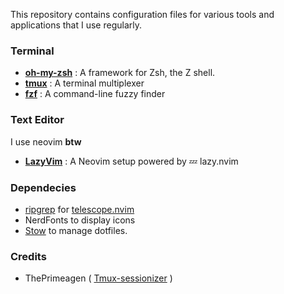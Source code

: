 This repository contains configuration files for various tools and applications that I use regularly.

### Terminal 
- **[oh-my-zsh](https://github.com/ohmyzsh/ohmyzsh/)** : A framework for Zsh, the Z shell.
- **[tmux](https://github.com/tmux/tmux/)** : A terminal multiplexer
- **[fzf](https://github.com/junegunn/fzf)** : A command-line fuzzy finder

### Text Editor 
I use neovim **btw**
- **[LazyVim](https://www.lazyvim.org/)** : A Neovim setup powered by 💤 lazy.nvim 

### Dependecies 
- [ripgrep](https://github.com/BurntSushi/ripgrep) for [telescope.nvim](https://github.com/nvim-telescope/telescope.nvim) 
- NerdFonts to display icons
- [Stow](https://www.gnu.org/software/stow/) to manage dotfiles.

### Credits
- ThePrimeagen ( [Tmux-sessionizer](https://github.com/ThePrimeagen/.dotfiles/blob/master/bin/.local/scripts/tmux-sessionizer) )

